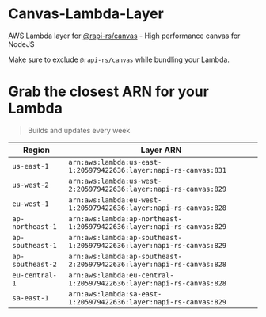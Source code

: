 # Canvas-Lambda-Layer

AWS Lambda layer for [@rapi-rs/canvas](https://github.com/Brooooooklyn/canvas) - High performance canvas for NodeJS

Make sure to exclude `@rapi-rs/canvas` while bundling your Lambda.

# Grab the closest ARN for your Lambda
> Builds and updates every week

| Region | Layer ARN |
| ------ | --------- |
|`us-east-1`|`arn:aws:lambda:us-east-1:205979422636:layer:napi-rs-canvas:831`|
|`us-west-2`|`arn:aws:lambda:us-west-2:205979422636:layer:napi-rs-canvas:829`|
|`eu-west-1`|`arn:aws:lambda:eu-west-1:205979422636:layer:napi-rs-canvas:828`|
|`ap-northeast-1`|`arn:aws:lambda:ap-northeast-1:205979422636:layer:napi-rs-canvas:829`|
|`ap-southeast-1`|`arn:aws:lambda:ap-southeast-1:205979422636:layer:napi-rs-canvas:829`|
|`ap-southeast-2`|`arn:aws:lambda:ap-southeast-2:205979422636:layer:napi-rs-canvas:828`|
|`eu-central-1`|`arn:aws:lambda:eu-central-1:205979422636:layer:napi-rs-canvas:828`|
|`sa-east-1`|`arn:aws:lambda:sa-east-1:205979422636:layer:napi-rs-canvas:829`|
